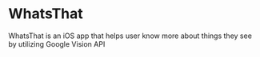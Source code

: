 # WhatsThat

WhatsThat is an iOS app that helps user know more about things they see by utilizing Google Vision API

